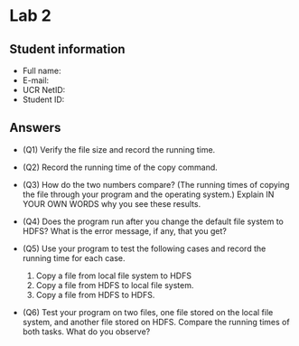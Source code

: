 # Lab 2

## Student information

* Full name:
* E-mail:
* UCR NetID:
* Student ID:

## Answers

* (Q1) Verify the file size and record the running time.

* (Q2) Record the running time of the copy command.

* (Q3) How do the two numbers compare? (The running times of copying the file through your program and the operating system.) Explain IN YOUR OWN WORDS why you see these results.

* (Q4) Does the program run after you change the default file system to HDFS? What is the error message, if any, that you get?

* (Q5) Use your program to test the following cases and record the running time for each case.
    1. Copy a file from local file system to HDFS
    2. Copy a file from HDFS to local file system.
    3. Copy a file from HDFS to HDFS.

* (Q6) Test your program on two files, one file stored on the local file system, and another file stored on HDFS. Compare the running times of both tasks. What do you observe?
